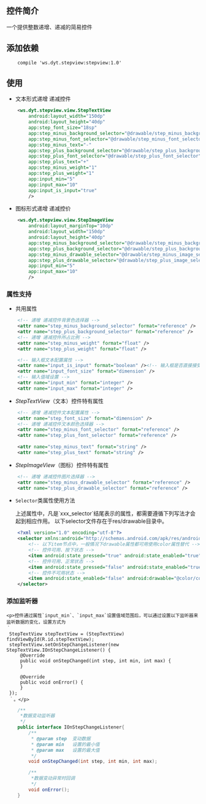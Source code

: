 ## 控件简介
一个提供整数递增、递减的简易控件
## 添加依赖
```
    compile 'ws.dyt.stepview:stepview:1.0'
```
## 使用
-   文本形式递增 递减控件
```xml
    <ws.dyt.stepview.view.StepTextView
        android:layout_width="150dp"
        android:layout_height="40dp"
        app:step_font_size="18sp"
        app:step_minus_background_selector="@drawable/step_minus_background_selector"
        app:step_minus_font_selector="@drawable/step_minus_font_selector"
        app:step_minus_text="-"
        app:step_plus_background_selector="@drawable/step_plus_background_selector"
        app:step_plus_font_selector="@drawable/step_plus_font_selector"
        app:step_plus_text="+"
        app:step_minus_weight="1"
        app:step_plus_weight="1"
        app:input_min="5"
        app:input_max="10"
        app:input_is_input="true"
        />
```
-   图标形式递增 递减控价
```xml
    <ws.dyt.stepview.view.StepImageView
        android:layout_marginTop="10dp"
        android:layout_width="150dp"
        android:layout_height="40dp"
        app:step_minus_background_selector="@drawable/step_minus_background_selector"
        app:step_plus_background_selector="@drawable/step_plus_background_selector"
        app:step_minus_drawable_selector="@drawable/step_minus_image_selector"
        app:step_plus_drawable_selector="@drawable/step_plus_image_selector"
        app:input_min="5"
        app:input_max="10"
        />
```
### 属性支持
-    共用属性
```xml
    <!-- 递增 递减控件背景色选择器 -->
    <attr name="step_minus_background_selector" format="reference" />
    <attr name="step_plus_background_selector" format="reference" />
    <!-- 递增 递减控件所占比例 -->
    <attr name="step_minus_weight" format="float" />
    <attr name="step_plus_weight" format="float" />

    <!-- 输入框文本配置属性 -->
    <attr name="input_is_input" format="boolean" /><!-- 输入框是否直接接受输入 -->
    <attr name="input_font_size" format="dimension" />
    <!-- 输入值域设置 -->
    <attr name="input_min" format="integer" />
    <attr name="input_max" format="integer" />
```
- *StepTextView*（文本）控件特有属性
```xml
    <!-- 递增 递减控件文本配置属性 -->
    <attr name="step_font_size" format="dimension" />
    <!-- 递增 递减控件文本颜色选择器 -->
    <attr name="step_minus_font_selector" format="reference" />
    <attr name="step_plus_font_selector" format="reference" />
    
    <attr name="step_minus_text" format="string" />
    <attr name="step_plus_text" format="string" />
```
- *StepImageView*（图标）控件特有属性
```xml
    <!-- 递增 递减控件图片选择器 -->
    <attr name="step_minus_drawable_selector" format="reference" />
    <attr name="step_plus_drawable_selector" format="reference" />
```

- `Selector`类属性使用方法
    <p>
        上述属性中，凡是`xxx_selector`结尾表示的属性，都需要遵循下列写法才会起到相应作用。
        以下selector文件存在于res/drawable目录中。
    </p>
```xml
    <?xml version="1.0" encoding="utf-8"?>
    <selector xmlns:android="http://schemas.android.com/apk/res/android">
        <!-- 以下item节点中，一般情况下drawable属性都可用使用color属性替代 -->
        <!-- 控件可用、按下状态 -->
        <item android:state_pressed="true" android:state_enabled="true" android:drawable="@color/colorAccent" />
        <!-- 控件可用、正常状态 -->
        <item android:state_pressed="false" android:state_enabled="true" android:drawable="@color/colorPrimary" />
        <!-- 控件不可用状态 -->
        <item android:state_enabled="false" android:drawable="@color/colorGray" />
    </selector>
```

### 添加监听器
    <p>控件通过属性`input_min`、`input_max`设置值域范围后，可以通过设置以下监听器来监听数据的变化，设置方式为
    ｀
     StepTextView stepTextView = (StepTextView) findViewById(R.id.stepTextView);
     stepTextView.setOnStepChangeListener(new StepTextView.IOnStepChangeListener() {
         @Override
         public void onStepChanged(int step, int min, int max) {
         }

         @Override
         public void onError() {
         }
     });
     ｀。</p>
```java
    /**
     *数据变动监听器
     */
    public interface IOnStepChangeListener{
        /**
         * @param step  变动数据
         * @param min   设置的最小值
         * @param max   设置的最大值
         */
        void onStepChanged(int step, int min, int max);

        /**
         *数据变动异常时回调
         */
        void onError();
    }
```